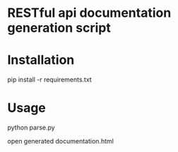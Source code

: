 RESTful api documentation generation script
===================

Installation
==
pip install -r requirements.txt

Usage
==
python parse.py

open generated documentation.html